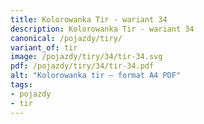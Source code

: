 ```yaml
---
title: Kolorowanka Tir - wariant 34
description: Kolorowanka Tir - wariant 34
canonical: /pojazdy/tiry/
variant_of: tir
image: /pojazdy/tiry/34/tir-34.svg
pdf: /pojazdy/tiry/34/tir-34.pdf
alt: "Kolorowanka tir – format A4 PDF"
tags:
- pojazdy
- tir
---
```

